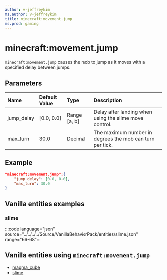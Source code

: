 ```yaml
---
author: v-jeffreykim
ms.author: v-jeffreykim
title: minecraft:movement.jump
ms.prod: gaming
---
```


# minecraft:movement.jump

`minecraft:movement.jump` causes the mob to jump as it moves with a specified delay between jumps.

## Parameters

|Name |Default Value  |Type  |Description  |
|:----------|:----------|:----------|:----------|
| jump_delay| [0.0, 0.0]| Range [a, b]| Delay after landing when using the slime move control. |
| max_turn| 30.0| Decimal| The maximum number in degrees the mob can turn per tick. |

## Example

```json
"minecraft:movement.jump":{
    "jump_delay": [0.0, 0.0],
    "max_turn": 30.0
}
```

## Vanilla entities examples

### slime

:::code language="json" source="../../../../Source/VanillaBehaviorPack/entities/slime.json" range="66-68":::

## Vanilla entities using `minecraft:movement.jump`

- [magma_cube](../../../../Source/VanillaBehaviorPack_Snippets/entities/magma_cube.md)
- [slime](../../../../Source/VanillaBehaviorPack_Snippets/entities/slime.md)